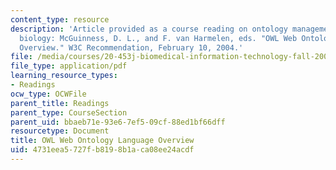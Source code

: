```yaml
---
content_type: resource
description: 'Article provided as a course reading on ontology management in systems
  biology: McGuinness, D. L., and F. van Harmelen, eds. "OWL Web Ontology Language
  Overview." W3C Recommendation, February 10, 2004.'
file: /media/courses/20-453j-biomedical-information-technology-fall-2008/4731eea5727fb8198b1aca08ee24acdf_owl_w3c.pdf
file_type: application/pdf
learning_resource_types:
- Readings
ocw_type: OCWFile
parent_title: Readings
parent_type: CourseSection
parent_uid: bbaeb71e-93e6-7ef5-09cf-88ed1bf66dff
resourcetype: Document
title: OWL Web Ontology Language Overview
uid: 4731eea5-727f-b819-8b1a-ca08ee24acdf
---
```

